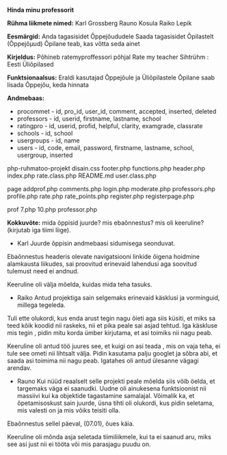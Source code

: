 **Hinda minu professorit**



**Rühma liikmete nimed:**
Karl Grossberg
Rauno Kosula
Raiko Lepik


**Eesmärgid:**
Anda tagasisidet Õppejõududele
Saada tagasisidet Õpilastelt (Õppejõµud)
Õpilane teab, kas võtta seda ainet

**Kirjeldus:**
Põhineb ratemyproffessori põhjal
Rate my teacher
Sihtrühm : Eesti Üliõpilased



**Funktsionaalsus:**
Eraldi kasutajad Õppejõule ja Üliõpilastele
Õpilane saab lisada Õppejõu, keda hinnata


**Andmebaas:**
* procommet - id, pro_id, user_id, comment, accepted, inserted, deleted
* professors - id, userid, firstname, lastname, school
* ratingpro - id, userid, profid, helpful, clarity, examgrade, classrate
* schools - id, school
* usergroups - id, name
* users - id, code, email, password, firstname, lastname, school, usergroup, inserted

php-ruhmatoo-projekt
    disain.css
    footer.php
    functions.php
    header.php
    index.php
    rate.class.php
    README.md
    user.class.php

page
    addprof.php
    comments.php
    login.php
    moderate.php
    professors.php
    profile.php
    rate.php
    rate_points.php
    register.php
    registerpage.php

prof
    7.php
    10.php
    professor.php

**Kokkuvõte:**
mida õppisid juurde? mis ebaõnnestus? mis oli keeruline? (kirjutab iga tiimi liige).
* Karl
Juurde õppisin andmebaasi sidumisega seonduvat.

Ebaõnnestus headeris olevate navigatsiooni linkide õigena hoidmine alamkausta liikudes, sai proovitud erinevaid lahendusi aga soovitud tulemust need ei andnud.

Keeruline oli välja mõelda, kuidas mida teha tasuks.
* Raiko
Antud projektiga sain selgemaks erinevaid käsklusi ja vorminguid, millega tegeleda.

Tuli ette olukordi, kus enda arust tegin nagu õieti aga siis küsiti, et miks sa teed kõik koodid nii raskeks, nii et pika peale sai asjad tehtud. Iga käskluse mis tegin , pidin mitu korda ümber kirjutama, et asi toimiks nii nagu peab.

Keeruline oli antud töö juures see, et kuigi on asi teada , mis on vaja teha, ei tule see ometi nii lihtsalt välja. Pidin kasutama palju googlet ja sõbra abi, et saada asi toimima nii nagu peab. Igatahes oli antud ülesanne vägagi arendav.
* Rauno
Kui nüüd reaalselt selle projekti peale mõelda siis võib öelda, et targemaks väga ei saanudki. Uudne oli ainukesena funktsioonist nii massiivi kui ka objektide tagastamine samalajal. Võimalik ka, et õpetamisoskust sain juurde, üsna tihti oli olukordi, kus pidin seletama, mis valesti on ja mis võiks teisiti olla.

Ebaõnnestus sellel päeval, (07.01), õues käia.

Keeruline oli mõnda asja seletada tiimiliikmele, kui ta ei saanud aru, miks see asi just nii ei tööta või mis parasjagu puudu on.
